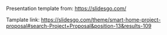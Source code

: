 Presentation template from: https://slidesgo.com/

Tamplate link: https://slidesgo.com/theme/smart-home-project-proposal#search-Project+Proposal&position-13&results-109